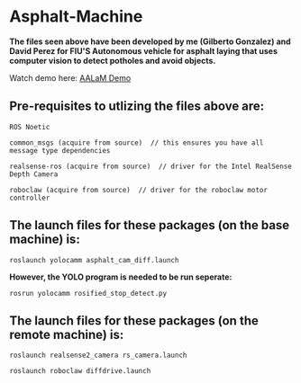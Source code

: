 # Asphalt-Machine
**The files seen above have been developed by me (Gilberto Gonzalez) and David Perez for FIU'S Autonomous vehicle for asphalt laying that uses computer vision to detect potholes and avoid objects.**

Watch demo here:
 [AALaM Demo](https://youtu.be/w-ecqEZU0mM?si=NLj24GkuHDqwQaUX)
## Pre-requisites to utlizing the files above are:

    ROS Noetic

    common_msgs (acquire from source)  // this ensures you have all message type dependencies

    realsense-ros (acquire from source)  // driver for the Intel RealSense Depth Camera

    roboclaw (acquire from source)  // driver for the roboclaw motor controller

## The launch files for these packages (on the base machine) is:

    roslaunch yolocamm asphalt_cam_diff.launch

**However, the YOLO program is needed to be run seperate:**

    rosrun yolocamm rosified_stop_detect.py 

## The launch files for these packages (on the remote machine) is:

    roslaunch realsense2_camera rs_camera.launch

    roslaunch roboclaw diffdrive.launch 
